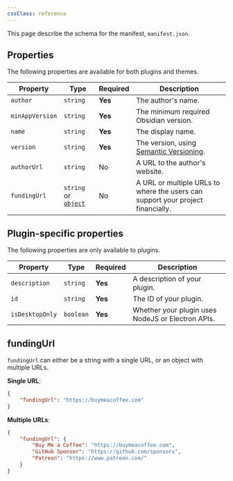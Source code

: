 ```yaml
---
cssClass: reference
---
```


This page describe the schema for the manifest, `manifest.json`.

## Properties

The following properties are available for both plugins and themes.

| Property        | Type                                | Required | Description                                                                     |
| --------------- | ----------------------------------- | -------- | ------------------------------------------------------------------------------- |
| `author`        | `string`                            | **Yes**  | The author's name.                                                              |
| `minAppVersion` | `string`                            | **Yes**  | The minimum required Obsidian version.                                          |
| `name`          | `string`                            | **Yes**  | The display name.                                                               |
| `version`       | `string`                            | **Yes**  | The version, using [Semantic Versioning](https://semver.org/).                  |
| `authorUrl`     | `string`                            | No       | A URL to the author's website.                                                  |
| `fundingUrl`    | `string` or [`object`](#fundingurl) | No       | A URL or multiple URLs to where the users can support your project financially. |

## Plugin-specific properties

The following properties are only available to plugins.

| Property        | Type      | Required | Description                                       |
| --------------- | --------- | -------- | ------------------------------------------------- |
| `description`   | `string`  | **Yes**  | A description of your plugin.                     |
| `id`            | `string`  | **Yes**  | The ID of your plugin.                            |
| `isDesktopOnly` | `boolean` | **Yes**  | Whether your plugin uses NodeJS or Electron APIs. |

## fundingUrl

`fundingUrl` can either be a string with a single URL, or an object with multiple URLs.

**Single URL**:

```json
{
	"fundingUrl": "https://buymeacoffee.com"
}
```

**Multiple URLs**:

```json
{
	"fundingUrl": {
		"Buy Me a Coffee": "https://buymeacoffee.com",
		"GitHub Sponsor": "https://github.com/sponsors",
		"Patreon": "https://www.patreon.com/"
	}
}
```
